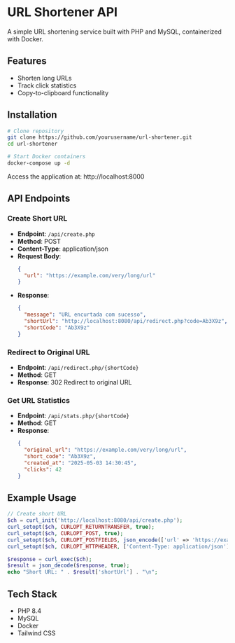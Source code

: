 # URL Shortener API

A simple URL shortening service built with PHP and MySQL, containerized with Docker.

## Features

- Shorten long URLs
- Track click statistics
- Copy-to-clipboard functionality

## Installation

```bash
# Clone repository
git clone https://github.com/yourusername/url-shortener.git
cd url-shortener

# Start Docker containers
docker-compose up -d
```

Access the application at: http://localhost:8000

## API Endpoints

### Create Short URL
- **Endpoint**: `/api/create.php`
- **Method**: POST
- **Content-Type**: application/json
- **Request Body**:
  ```json
  {
    "url": "https://example.com/very/long/url"
  }
  ```
- **Response**:
  ```json
  {
    "message": "URL encurtada com sucesso",
    "shortUrl": "http://localhost:8080/api/redirect.php?code=Ab3X9z",
    "shortCode": "Ab3X9z"
  }
  ```

### Redirect to Original URL
- **Endpoint**: `/api/redirect.php/{shortCode}`
- **Method**: GET
- **Response**: 302 Redirect to original URL

### Get URL Statistics
- **Endpoint**: `/api/stats.php/{shortCode}`
- **Method**: GET
- **Response**:
  ```json
  {
    "original_url": "https://example.com/very/long/url",
    "short_code": "Ab3X9z",
    "created_at": "2025-05-03 14:30:45",
    "clicks": 42
  }
  ```

## Example Usage

```php
// Create short URL
$ch = curl_init('http://localhost:8080/api/create.php');
curl_setopt($ch, CURLOPT_RETURNTRANSFER, true);
curl_setopt($ch, CURLOPT_POST, true);
curl_setopt($ch, CURLOPT_POSTFIELDS, json_encode(['url' => 'https://example.com']));
curl_setopt($ch, CURLOPT_HTTPHEADER, ['Content-Type: application/json']);

$response = curl_exec($ch);
$result = json_decode($response, true);
echo "Short URL: " . $result['shortUrl'] . "\n";
```

## Tech Stack
- PHP 8.4
- MySQL
- Docker
- Tailwind CSS